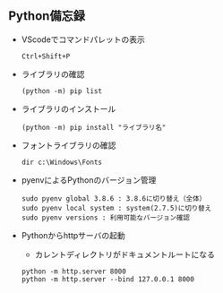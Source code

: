 ## Python備忘録

- VScodeでコマンドパレットの表示
  ```
  Ctrl+Shift+P
  ```
- ライブラリの確認
  ```
  (python -m) pip list
  ```

- ライブラリのインストール
  ```
  (python -m) pip install "ライブラリ名"
  ```

- フォントライブラリの確認

  ```
  dir c:\Windows\Fonts
  ```

- pyenvによるPythonのバージョン管理

  ```
  sudo pyenv global 3.8.6 : 3.8.6に切り替え（全体）
  sudo pyenv local system : system(2.7.5)に切り替え
  sudo pyenv versions : 利用可能なバージョン確認
  ```

- Pythonからhttpサーバの起動

  - カレントディレクトリがドキュメントルートになる

  ```
  python -m http.server 8000
  python -m http.server --bind 127.0.0.1 8000
  ```

  